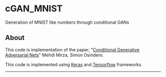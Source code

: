 # cGAN_MNIST
Generation of MNIST like numbers through conditional GANs

## About

This code is implementation of the paper, "[Conditional Generative Adversarial Nets](https://arxiv.org/pdf/1411.1784.pdff)" Mehdi Mirza, Simon Osindero.

This code is implemented using [Keras](https://keras.io/) and [Tensorflow](https://www.tensorflow.org/) frameworks.

---

